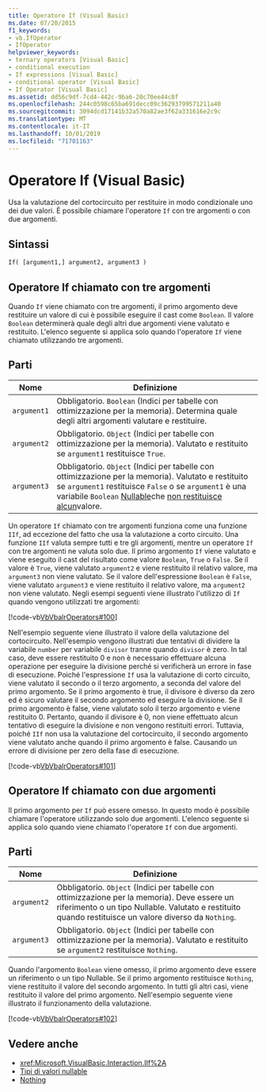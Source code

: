 ```yaml
---
title: Operatore If (Visual Basic)
ms.date: 07/20/2015
f1_keywords:
- vb.IfOperator
- IfOperator
helpviewer_keywords:
- ternary operators [Visual Basic]
- conditional execution
- If expressions [Visual Basic]
- conditional operator [Visual Basic]
- If Operator [Visual Basic]
ms.assetid: dd56c9df-7cd4-442c-9ba6-20c70ee44c8f
ms.openlocfilehash: 244c0598c65ba691decc09c36293799571211a40
ms.sourcegitcommit: 3094dcd17141b32a570a82ae3f62a331616e2c9c
ms.translationtype: MT
ms.contentlocale: it-IT
ms.lasthandoff: 10/01/2019
ms.locfileid: "71701163"
---
```

# <a name="if-operator-visual-basic"></a>Operatore If (Visual Basic)
Usa la valutazione del cortocircuito per restituire in modo condizionale uno dei due valori. È possibile chiamare l'operatore `If` con tre argomenti o con due argomenti.  
  
## <a name="syntax"></a>Sintassi  
  
```vb  
If( [argument1,] argument2, argument3 )  
```  
  
## <a name="if-operator-called-with-three-arguments"></a>Operatore If chiamato con tre argomenti  
 Quando `If` viene chiamato con tre argomenti, il primo argomento deve restituire un valore di cui è possibile eseguire il cast come `Boolean`. Il valore `Boolean` determinerà quale degli altri due argomenti viene valutato e restituito. L'elenco seguente si applica solo quando l'operatore `If` viene chiamato utilizzando tre argomenti.  
  
## <a name="parts"></a>Parti  
  
|Nome|Definizione|  
|---|---|  
|`argument1`|Obbligatorio. `Boolean` (Indici per tabelle con ottimizzazione per la memoria). Determina quale degli altri argomenti valutare e restituire.|  
|`argument2`|Obbligatorio. `Object` (Indici per tabelle con ottimizzazione per la memoria). Valutato e restituito se `argument1` restituisce `True`.|  
|`argument3`|Obbligatorio. `Object` (Indici per tabelle con ottimizzazione per la memoria). Valutato e restituito se `argument1` restituisce `False` o se `argument1` è una variabile `Boolean` [Nullable](../../../visual-basic/programming-guide/language-features/data-types/nullable-value-types.md)che [non restituisce alcun](../../../visual-basic/language-reference/nothing.md)valore.|  
  
 Un operatore `If` chiamato con tre argomenti funziona come una funzione `IIf`, ad eccezione del fatto che usa la valutazione a corto circuito. Una funzione `IIf` valuta sempre tutti e tre gli argomenti, mentre un operatore `If` con tre argomenti ne valuta solo due. Il primo argomento `If` viene valutato e viene eseguito il cast del risultato come valore `Boolean`, `True` o `False`. Se il valore è `True`, viene valutato `argument2` e viene restituito il relativo valore, ma `argument3` non viene valutato. Se il valore dell'espressione `Boolean` è `False`, viene valutato `argument3` e viene restituito il relativo valore, ma `argument2` non viene valutato. Negli esempi seguenti viene illustrato l'utilizzo di `If` quando vengono utilizzati tre argomenti:  
  
 [!code-vb[VbVbalrOperators#100](~/samples/snippets/visualbasic/VS_Snippets_VBCSharp/VbVbalrOperators/VB/Class4.vb#100)]  
  
 Nell'esempio seguente viene illustrato il valore della valutazione del cortocircuito. Nell'esempio vengono illustrati due tentativi di dividere la variabile `number` per variabile `divisor` tranne quando `divisor` è zero. In tal caso, deve essere restituito 0 e non è necessario effettuare alcuna operazione per eseguire la divisione perché si verificherà un errore in fase di esecuzione. Poiché l'espressione `If` usa la valutazione di corto circuito, viene valutato il secondo o il terzo argomento, a seconda del valore del primo argomento. Se il primo argomento è true, il divisore è diverso da zero ed è sicuro valutare il secondo argomento ed eseguire la divisione. Se il primo argomento è false, viene valutato solo il terzo argomento e viene restituito 0. Pertanto, quando il divisore è 0, non viene effettuato alcun tentativo di eseguire la divisione e non vengono restituiti errori. Tuttavia, poiché `IIf` non usa la valutazione del cortocircuito, il secondo argomento viene valutato anche quando il primo argomento è false. Causando un errore di divisione per zero della fase di esecuzione.  
  
 [!code-vb[VbVbalrOperators#101](~/samples/snippets/visualbasic/VS_Snippets_VBCSharp/VbVbalrOperators/VB/Class4.vb#101)]  
  
## <a name="if-operator-called-with-two-arguments"></a>Operatore If chiamato con due argomenti  
 Il primo argomento per `If` può essere omesso. In questo modo è possibile chiamare l'operatore utilizzando solo due argomenti. L'elenco seguente si applica solo quando viene chiamato l'operatore `If` con due argomenti.  
  
## <a name="parts"></a>Parti  
  
|Nome|Definizione|  
|---|---|  
|`argument2`|Obbligatorio. `Object` (Indici per tabelle con ottimizzazione per la memoria). Deve essere un riferimento o un tipo Nullable. Valutato e restituito quando restituisce un valore diverso da `Nothing`.|  
|`argument3`|Obbligatorio. `Object` (Indici per tabelle con ottimizzazione per la memoria). Valutato e restituito se `argument2` restituisce `Nothing`.|  
  
 Quando l'argomento `Boolean` viene omesso, il primo argomento deve essere un riferimento o un tipo Nullable. Se il primo argomento restituisce `Nothing`, viene restituito il valore del secondo argomento. In tutti gli altri casi, viene restituito il valore del primo argomento. Nell'esempio seguente viene illustrato il funzionamento della valutazione.  
  
 [!code-vb[VbVbalrOperators#102](~/samples/snippets/visualbasic/VS_Snippets_VBCSharp/VbVbalrOperators/VB/Class4.vb#102)]  
  
## <a name="see-also"></a>Vedere anche

- <xref:Microsoft.VisualBasic.Interaction.IIf%2A>
- [Tipi di valori nullable](../../../visual-basic/programming-guide/language-features/data-types/nullable-value-types.md)
- [Nothing](../../../visual-basic/language-reference/nothing.md)
